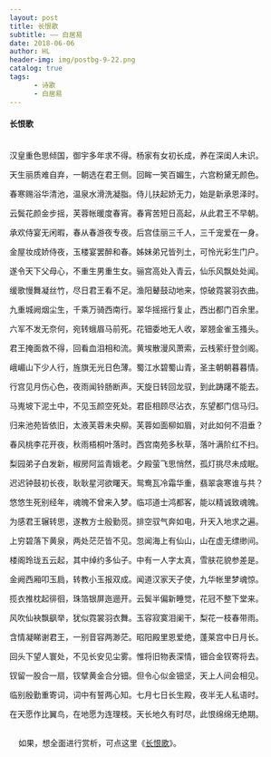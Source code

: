 ```yaml
---
layout: post
title: 长恨歌
subtitle: —— 白居易
date: 2018-06-06
author: HL
header-img: img/postbg-9-22.png
catalog: true
tags:
      - 诗歌
      - 白居易
---
```


<h4>长恨歌</h4>
<br>
汉皇重色思倾国，御宇多年求不得。杨家有女初长成，养在深闺人未识。

天生丽质难自弃，一朝选在君王侧。回眸一笑百媚生，六宫粉黛无颜色。

春寒赐浴华清池，温泉水滑洗凝脂。侍儿扶起娇无力，始是新承恩泽时。

云鬓花颜金步摇，芙蓉帐暖度春宵。春宵苦短日高起，从此君王不早朝。

承欢侍宴无闲暇，春从春游夜专夜。后宫佳丽三千人，三千宠爱在一身。

金屋妆成娇侍夜，玉楼宴罢醉和春。姊妹弟兄皆列土，可怜光彩生门户。

遂令天下父母心，不重生男重生女。骊宫高处入青云，仙乐风飘处处闻。

缓歌慢舞凝丝竹，尽日君王看不足。渔阳鼙鼓动地来，惊破霓裳羽衣曲。

九重城阙烟尘生，千乘万骑西南行。翠华摇摇行复止，西出都门百余里。

六军不发无奈何，宛转蛾眉马前死。花钿委地无人收，翠翘金雀玉搔头。

君王掩面救不得，回看血泪相和流。黄埃散漫风萧索，云栈萦纡登剑阁。

峨嵋山下少人行，旌旗无光日色薄。蜀江水碧蜀山青，圣主朝朝暮暮情。

行宫见月伤心色，夜雨闻铃肠断声。天旋日转回龙驭，到此踌躇不能去。

马嵬坡下泥土中，不见玉颜空死处。君臣相顾尽沾衣，东望都门信马归。

归来池苑皆依旧，太液芙蓉未央柳。芙蓉如面柳如眉，对此如何不泪垂？

春风桃李花开夜，秋雨梧桐叶落时。西宫南苑多秋草，落叶满阶红不扫。

梨园弟子白发新，椒房阿监青娥老。夕殿萤飞思悄然，孤灯挑尽未成眠。

迟迟钟鼓初长夜，耿耿星河欲曙天。鸳鸯瓦冷霜华重，翡翠衾寒谁与共？

悠悠生死别经年，魂魄不曾来入梦。临邛道士鸿都客，能以精诚致魂魄。

为感君王辗转思，遂教方士殷勤觅。排空驭气奔如电，升天入地求之遍。

上穷碧落下黄泉，两处茫茫皆不见。忽闻海上有仙山，山在虚无缥缈间。

楼阁玲珑五云起，其中绰约多仙子。中有一人字太真，雪肤花貌参差是。

金阙西厢叩玉扃，转教小玉报双成。闻道汉家天子使，九华帐里梦魂惊。

揽衣推枕起徘徊，珠箔银屏迤逦开。云鬓半偏新睡觉，花冠不整下堂来。

风吹仙袂飘飖举，犹似霓裳羽衣舞。玉容寂寞泪阑干，梨花一枝春带雨。

含情凝睇谢君王，一别音容两渺茫。昭阳殿里恩爱绝，蓬莱宫中日月长。

回头下望人寰处，不见长安见尘雾。惟将旧物表深情，钿合金钗寄将去。

钗留一股合一扇，钗擘黄金合分钿。但令心似金钿坚，天上人间会相见。

临别殷勤重寄词，词中有誓两心知。七月七日长生殿，夜半无人私语时。

在天愿作比翼鸟，在地愿为连理枝。天长地久有时尽，此恨绵绵无绝期。
<br>


<br>
&nbsp;&nbsp;&nbsp;&nbsp;如果，想全面进行赏析，可点这里《<a href="https://baike.baidu.com/item/%E9%95%BF%E6%81%A8%E6%AD%8C/22524?fr=aladdin" target="_blank">长恨歌</a>》。